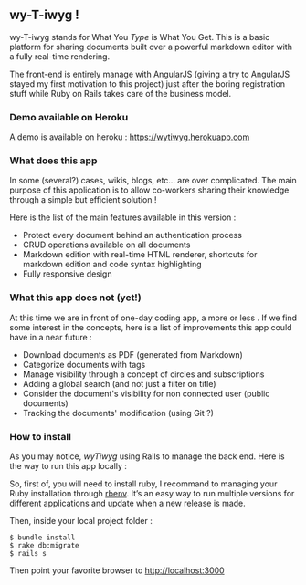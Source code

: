 ## wy-T-iwyg !

wy-T-iwyg stands for What You *Type* is What You Get.
This is a basic platform for sharing documents built over a powerful markdown editor with a fully real-time rendering.

The front-end is entirely manage with AngularJS (giving a try to AngularJS stayed my first motivation to this project) 
just after the boring registration stuff while Ruby on Rails takes care of the business model.

### Demo available on Heroku

A demo is available on heroku : https://wytiwyg.herokuapp.com

### What does this app

In some (several?) cases, wikis, blogs, etc... are over complicated.
The main purpose of this application is to allow co-workers sharing their knowledge  through a simple but efficient solution !

Here is the list of the main features available in this version :

- Protect every document behind an authentication process
- CRUD operations available on all documents
- Markdown edition with real-time HTML renderer, shortcuts for markdown edition and code syntax highlighting
- Fully responsive design

### What this app does not (yet!)

At this time we are in front of one-day coding app, a more or less .
If we find some interest in the concepts, here is a list of improvements this app could have in a near future :


- Download documents as PDF (generated from Markdown)
- Categorize documents with tags
- Manage visibility through a concept of circles and subscriptions
- Adding a global search (and not just a filter on title)
- Consider the document's visibility for non connected user (public documents)
- Tracking the documents' modification (using Git ?)


### How to install

As you may notice, *wyTiwyg* using Rails to manage the back end. Here is the way to run this app locally :

So, first of, you will need to install ruby, I recommand to managing your Ruby installation
through [rbenv](https://github.com/sstephenson/rbenv).
It’s an easy way to run multiple versions for different applications and update when a new release is made.

Then, inside your local project folder :

```
$ bundle install
$ rake db:migrate
$ rails s
```

Then point your favorite browser to [http://localhost:3000](http://localhost:3000)





